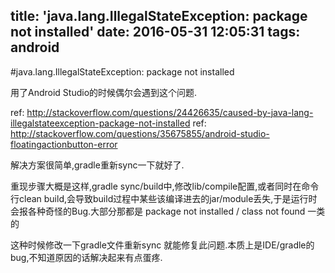 title: 'java.lang.IllegalStateException: package not installed'
date: 2016-05-31 12:05:31
tags: android
---
#java.lang.IllegalStateException: package not installed

用了Android Studio的时候偶尔会遇到这个问题.

ref: http://stackoverflow.com/questions/24426635/caused-by-java-lang-illegalstateexception-package-not-installed
ref: http://stackoverflow.com/questions/35675855/android-studio-floatingactionbutton-error

解决方案很简单,gradle重新sync一下就好了.

重现步骤大概是这样,gradle sync/build中,修改lib/compile配置,或者同时在命令行clean build,会导致build过程中某些该编译进去的jar/module丢失,于是运行时会报各种奇怪的Bug.大部分那都是 package not installed / class not found 一类的

这种时候修改一下gradle文件重新sync 就能修复此问题.本质上是IDE/gradle的bug,不知道原因的话解决起来有点蛋疼.